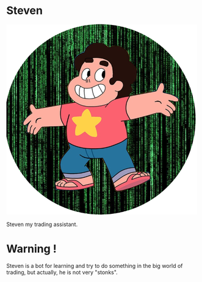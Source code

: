 # Steven
![](/repo_assets/steven.png)

Steven my trading assistant.

# Warning !

Steven is a bot for learning and try to do something in the big world of trading, but actually, he is not very "stonks".
